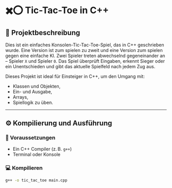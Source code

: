 # ✖️⭕ Tic-Tac-Toe in C++

## 📌 Projektbeschreibung

Dies ist ein einfaches Konsolen-Tic-Tac-Toe-Spiel, das in C++ geschrieben wurde. Eine Version ist zum spielen zu zweit und eine Version zum spielen gegen eine einfache KI. 
Zwei Spieler treten abwechselnd gegeneinander an – Spieler `X` und Spieler `0`. 
Das Spiel überprüft Eingaben, erkennt Sieger oder ein Unentschieden und gibt das aktuelle Spielfeld nach jedem Zug aus.

Dieses Projekt ist ideal für Einsteiger in C++, um den Umgang mit:
- Klassen und Objekten,
- Ein- und Ausgabe,
- Arrays,
- Spiellogik
zu üben.

---

## ⚙️ Kompilierung und Ausführung

### 🔧 Voraussetzungen

- Ein C++ Compiler (z. B. `g++`)
- Terminal oder Konsole

### 💻 Kompilieren

```bash
g++ -o tic_tac_toe main.cpp


